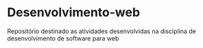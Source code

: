 # Desenvolvimento-web
Repositório destinado as atividades desenvolvidas na disciplina de desenvolvimento de software para web 
